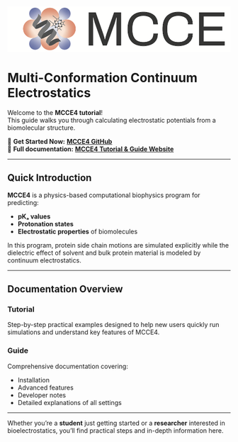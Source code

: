 <p align="center">
  <img src="docs/images/mcce_logo1.png" alt="MCCE Logo" style="max-width: 100%; height: auto;">
</p>

# Multi-Conformation Continuum Electrostatics

Welcome to the **MCCE4 tutorial**!  
This guide walks you through calculating electrostatic potentials from a biomolecular structure.

🚀 **Get Started Now:** [**MCCE4 GitHub**](https://github.com/GunnerLab/MCCE4-Alpha)  
📖 **Full documentation:** [**MCCE4 Tutorial & Guide Website**](https://gunnerlab.github.io/mcce4_tutorial/)

---

## **Quick Introduction**

**MCCE4** is a physics-based computational biophysics program for predicting:

- **pKₐ values**
- **Protonation states**
- **Electrostatic properties** of biomolecules

In this program, protein side chain motions are simulated explicitly while the dielectric effect of solvent and bulk protein material is modeled by continuum electrostatics.

---

## **Documentation Overview**

### **Tutorial**
Step-by-step practical examples designed to help new users quickly run simulations and understand key features of MCCE4.

### **Guide**
Comprehensive documentation covering:
- Installation
- Advanced features
- Developer notes
- Detailed explanations of all settings

---

Whether you’re a **student** just getting started or a **researcher** interested in bioelectrostatics, you’ll find practical steps and in-depth information here.

